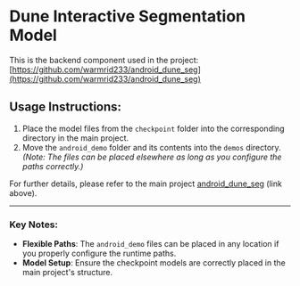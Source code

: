 # Dune Interactive Segmentation Model

This is the backend component used in the project:  
[https://github.com/warmrid233/android_dune_seg](https://github.com/warmrid233/android_dune_seg)

## Usage Instructions:
1. Place the model files from the `checkpoint` folder into the corresponding directory in the main project.
2. Move the `android_demo` folder and its contents into the `demos` directory.
   *(Note: The files can be placed elsewhere as long as you configure the paths correctly.)*

For further details, please refer to the main project [android_dune_seg](https://github.com/warmrid233/android_dune_seg) (link above).

---

### Key Notes:
- **Flexible Paths**: The `android_demo` files can be placed in any location if you properly configure the runtime paths.
- **Model Setup**: Ensure the checkpoint models are correctly placed in the main project's structure.
